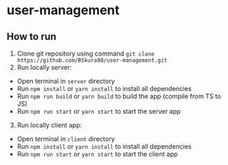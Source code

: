 ﻿# user-management

## How to run
1. Clone git repository using command `git clone https://github.com/BSkura98/user-management.git`
2. Run locally server:
* Open terminal in `server` directory
* Run `npm install` or `yarn install` to install all dependencies
* Run `npm run build` or `yarn build` to build the app (compile from TS to JS)
* Run `npm run start` or `yarn start` to start the server app
3. Run locally client app:
* Open terminal in `client` directory
* Run `npm install` or `yarn install` to install all dependencies
* Run `npm run start` or `yarn start` to start the client app
